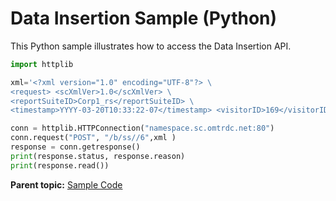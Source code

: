 # Data Insertion Sample (Python)

This Python sample illustrates how to access the Data Insertion API.

```py
import httplib

xml='<?xml version="1.0" encoding="UTF-8"?> \
<request> <scXmlVer>1.0</scXmlVer> \
<reportSuiteID>Corp1_rs</reportSuiteID> \
<timestamp>YYYY-03-20T10:33:22-07</timestamp> <visitorID>169</visitorID> <ipAddress>10.0.0.1</ipAddress> <pageName>Test Page</pageName></request>'

conn = httplib.HTTPConnection("namespace.sc.omtrdc.net:80")
conn.request("POST", "/b/ss//6",xml )
response = conn.getresponse()
print(response.status, response.reason)
print(response.read())
```

**Parent topic:** [Sample Code](../sample_code/c_sample_code.md)

